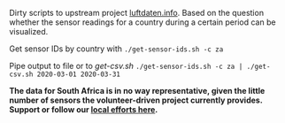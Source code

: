 Dirty scripts to upstream project [luftdaten.info](https://luftdaten.info/).
Based on the question whether the sensor readings for a country during a certain
period can be visualized. 

Get sensor IDs by country with `./get-sensor-ids.sh -c za`

Pipe output to file or to *get-csv.sh* `./get-sensor-ids.sh -c za | ./get-csv.sh 2020-03-01 2020-03-31`

**The data for South Africa is in no way representative, given the little
number of sensors the volunteer-driven project currently provides. Support or
follow our [local efforts here](https://air-cape-town.org.za/).**
